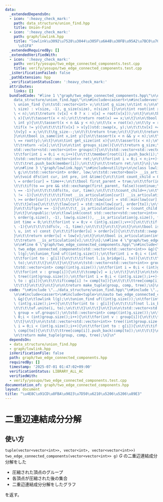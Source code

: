 ```yaml
---
data:
  _extendedDependsOn:
  - icon: ':heavy_check_mark:'
    path: data_structure/union_find.hpp
    title: Union-Find
  - icon: ':heavy_check_mark:'
    path: graph/lowlink.hpp
    title: "lowlink\u3092\u7528\u3044\u305F\u6A4B\u30FB\u95A2\u7BC0\u70B9\u306E\u691C\
      \u51FA"
  _extendedRequiredBy: []
  _extendedVerifiedWith:
  - icon: ':heavy_check_mark:'
    path: verify/yosupo/two_edge_connected_components.test.cpp
    title: verify/yosupo/two_edge_connected_components.test.cpp
  _isVerificationFailed: false
  _pathExtension: hpp
  _verificationStatusIcon: ':heavy_check_mark:'
  attributes:
    links: []
  bundledCode: "#line 1 \"graph/two_edge_connected_components.hpp\"\n\n#line 1 \"\
    data_structure/union_find.hpp\"\n\n#include<cassert>\n#include<vector>\n\nstruct\
    \ union_find {\n\tstd::vector<int> v;\n\tint g_size;\n\tint n;\n\n\tunion_find(size_t\
    \ size) : v(size, -1), g_size(size), n(size) {}\n\n\tint root(int x){\n\t\tassert(x\
    \ < n);\n\t\treturn (v[x] < 0 ? x : v[x] = root(v[x]));\n\t}\n\n\tbool is_root(int\
    \ x){\n\t\tassert(x < n);\n\t\treturn root(x) == x;\n\t}\n\n\tbool unite(int x,\
    \ int y){\n\t\tassert(x < n && y < n);\n\t\tx = root(x);\n\t\ty = root(y);\n\t\
    \tif(x != y){\n\t\t\tif(v[x] > v[y])std::swap(x, y);\n\t\t\tv[x] += v[y];\n\t\t\
    \tv[y] = x;\n\t\t\tg_size--;\n\t\t\treturn true;\n\t\t}\n\t\treturn false;\n\t\
    }\n\n\tbool is_same(int x,int y){\n\t\tassert(x < n && y < n);\n\t\treturn root(x)\
    \ == root(y);\n\t}\n\n\tint get_size(int x){\n\t\tassert(x < n);\n\t\tx = root(x);\n\
    \t\treturn -v[x];\n\t}\n\n\tint groups_size(){\n\t\treturn g_size;\n\t}\n\n\t\
    std::vector<std::vector<int>> groups(){\n\t\tstd::vector<std::vector<int>> member(n);\n\
    \t\tfor(int i = 0;i < n;i++){\n\t\t\tmember[root(i)].push_back(i);\n\t\t}\n\n\t\
    \tstd::vector<std::vector<int>> ret;\n\t\tfor(int i = 0;i < n;i++){\n\t\t\tif(member[i].empty())continue;\n\
    \t\t\tret.push_back(member[i]);\n\t\t}\n\t\treturn ret;\n\t}\n};\n#line 1 \"graph/lowlink.hpp\"\
    \n\n#line 3 \"graph/lowlink.hpp\"\n#include<utility>\n\nclass lowlink{\n\tstd::vector<std::vector<int>>\
    \ g;\n\tstd::vector<int> order, low;\n\tstd::vector<bool> __is_articulation;\n\
    \n\tvoid dfs(int cur, int pre, int &time){\n\t\tint count_child = 0;\n\t\tlow[cur]\
    \ = order[cur] = time++;\n\t\tbool first_parent = true;\n\t\tfor(int to : g[cur]){\n\
    \t\t\tif(to == pre && std::exchange(first_parent, false))continue;\n\t\t\tif(order[to]\
    \ == -1){\n\t\t\t\tdfs(to, cur, time);\n\t\t\t\tcount_child++;\n\t\t\t\tif(pre\
    \ != -1){\n\t\t\t\t\tif(not __is_articulation[cur]) __is_articulation[cur] = (low[to]\
    \ >= order[cur]);\n\t\t\t\t}\n\t\t\t\tlow[cur] = std::min(low[cur], low[to]);\n\
    \t\t\t}else{\n\t\t\t\tlow[cur] = std::min(low[cur], order[to]);\n\t\t\t}\n\t\t\
    }\n\t\tif(pre == -1){\n\t\t\t__is_articulation[cur] = (count_child >= 2);\n\t\t\
    }\n\t}\n\npublic:\n\n\tlowlink(const std::vector<std::vector<int>> &_g) : g(_g),\
    \ order(g.size(), -1), low(g.size()), __is_articulation(g.size(), false){\n\t\t\
    int time = 0;\n\t\tfor(int v = 0;v < (int)g.size();v++){\n\t\t\tif(order[v] ==\
    \ -1){\n\t\t\t\tdfs(v, -1, time);\n\t\t\t}\n\t\t}\n\t}\n\n\tbool is_bridge(int\
    \ u, int v) const {\n\t\tif(order[u] > order[v]){\n\t\t\tstd::swap(u, v);\n\t\t\
    }\n\t\treturn order[u] < low[v];\n\t}\n\n\tbool is_articulation(int v) const {\n\
    \t\treturn __is_articulation[v];\n\t}\n};\n#line 4 \"graph/two_edge_connected_components.hpp\"\
    \n\n#line 6 \"graph/two_edge_connected_components.hpp\"\n#include<tuple>\n\nauto\
    \ two_edge_connected_components(std::vector<std::vector<int>> &g){\n\tlowlink\
    \ l(g);\n\tunion_find uf((int)g.size());\n\tfor(int i = 0;i < (int)g.size();i++){\n\
    \t\tfor(int to : g[i]){\n\t\t\tif(not l.is_bridge(i, to)){\n\t\t\t\tuf.unite(i,\
    \ to);\n\t\t\t}\n\t\t}\n\t}\n\n\tstd::vector<std::vector<int>> group = uf.groups();\n\
    \tstd::vector<int> comp((int)g.size());\n\tfor(int i = 0;i < (int)group.size();i++){\n\
    \t\tfor(int v : group[i]){\n\t\t\tcomp[v] = i;\n\t\t}\n\t}\n\n\tstd::vector<std::vector<int>>\
    \ tree((int)group.size());\n\tfor(int i = 0;i < (int)g.size();i++){\n\t\tfor(int\
    \ to : g[i]){\n\t\t\tif(comp[i] != comp[to]){\n\t\t\t\ttree[comp[i]].push_back(comp[to]);\n\
    \t\t\t}\n\t\t}\n\t}\n\n\treturn make_tuple(group, comp, tree);\n}\n"
  code: "\n#include \"../data_structure/union_find.hpp\"\n#include \"./lowlink.hpp\"\
    \n\n#include<cassert>\n#include<tuple>\n\nauto two_edge_connected_components(std::vector<std::vector<int>>\
    \ &g){\n\tlowlink l(g);\n\tunion_find uf((int)g.size());\n\tfor(int i = 0;i <\
    \ (int)g.size();i++){\n\t\tfor(int to : g[i]){\n\t\t\tif(not l.is_bridge(i, to)){\n\
    \t\t\t\tuf.unite(i, to);\n\t\t\t}\n\t\t}\n\t}\n\n\tstd::vector<std::vector<int>>\
    \ group = uf.groups();\n\tstd::vector<int> comp((int)g.size());\n\tfor(int i =\
    \ 0;i < (int)group.size();i++){\n\t\tfor(int v : group[i]){\n\t\t\tcomp[v] = i;\n\
    \t\t}\n\t}\n\n\tstd::vector<std::vector<int>> tree((int)group.size());\n\tfor(int\
    \ i = 0;i < (int)g.size();i++){\n\t\tfor(int to : g[i]){\n\t\t\tif(comp[i] !=\
    \ comp[to]){\n\t\t\t\ttree[comp[i]].push_back(comp[to]);\n\t\t\t}\n\t\t}\n\t}\n\
    \n\treturn make_tuple(group, comp, tree);\n}\n"
  dependsOn:
  - data_structure/union_find.hpp
  - graph/lowlink.hpp
  isVerificationFile: false
  path: graph/two_edge_connected_components.hpp
  requiredBy: []
  timestamp: '2025-07-01 01:47:02+09:00'
  verificationStatus: LIBRARY_ALL_AC
  verifiedWith:
  - verify/yosupo/two_edge_connected_components.test.cpp
documentation_of: graph/two_edge_connected_components.hpp
layout: document
title: "\u4E8C\u91CD\u8FBA\u9023\u7D50\u6210\u5206\u5206\u89E3"
---
```


# 二重辺連結成分分解

## 使い方

``tuple(vector<vector<int>>, vector<int>, vector<vector<int>>) two_edge_connected_components(vector<vector<int>> g)`` 
$G$ の二重辺連結成分分解をした

- 圧縮された頂点のグループ
- 各頂点が圧縮された後の集合
- 二重辺連結成分分解をしたグラフ

を返す。
